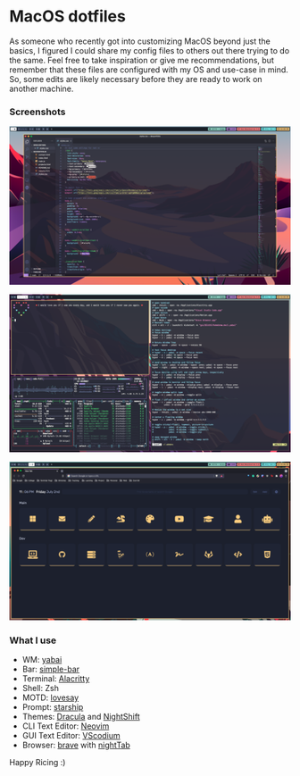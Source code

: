 # MacOS dotfiles

As someone who recently got into customizing MacOS beyond just the basics, I figured I could share my config files to others out there trying to do the same. Feel free to take inspiration or give me recommendations, but remember that these files are configured with my OS and use-case in mind. So, some edits are likely necessary before they are ready to work on another machine. 

### Screenshots

![screenshot displaying vs-code on virtual desktop space 1](images/spaceOne.png)

![screenshot displaying multiple terminal windows on virtual desktop space 2](images/spaceTwo.png)

![screenshot displaying brave browser with a custom start-up page on virtual desktop space 3](images/spaceThree.png)

### What I use

- WM: [yabai](https://github.com/koekeishiya/yabai)
- Bar: [simple-bar](https://www.simple-bar.com/en/)
- Terminal: [Alacritty](https://github.com/alacritty/alacritty)
- Shell: Zsh
- MOTD: [lovesay](https://github.com/ZenithDS/lovesay)
- Prompt: [starship](https://starship.rs/)
- Themes: [Dracula](https://draculatheme.com/) and [NightShift](https://github.com/Jean-Tinland/vscode-theme-night-shift)
- CLI Text Editor: [Neovim](https://github.com/neovim/neovim)
- GUI Text Editor: [VScodium](https://vscodium.com/)
- Browser: [brave](https://brave.com/) with [nightTab](https://chrome.google.com/webstore/detail/nighttab/hdpcadigjkbcpnlcpbcohpafiaefanki?hl=en-GB)

Happy Ricing :)
